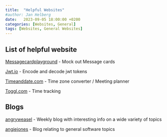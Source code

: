 ```yaml
---
title:  "Helpful Websites"
#author: Jan Helberg
date:   2023-09-05 18:00:00 +0200
categories: [Websites, General]
tags: [Websites, General Websites]
---
```


## List of helpful website
<a href="https://messagecardplayground.azurewebsites.net/" target="_blank">Messagecardplayground</a> - Mock out Message cards

<a href="https://jwt.io/" target="_blank">Jwt.io</a> - Encode and decode jwt tokens

<a href="https://www.timeanddate.com/worldclock/meetingtime.html" target="_blank">Timeanddate.com</a> - Time zone converter / Meeting planner

<a href="https://track.toggl.com/" target="_blank">Toggl.com</a> - Time tracking

## Blogs
<a href="https://angryweasel.com/blog/" target="_blank">angryweasel</a> - Weekly blog with interesting info on a wide variety of topics

<a href="https://angiejones.tech/" target="_blank">angiejones</a> - Blog relating to general software topics